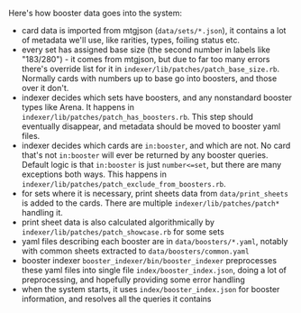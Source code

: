 Here's how booster data goes into the system:

* card data is imported from mtgjson (`data/sets/*.json`), it contains a lot of metadata we'll use, like rarities, types, foiling status etc.
* every set has assigned base size (the second number in labels like "183/280") - it comes from mtgjson, but due to far too many errors there's override list for it in `indexer/lib/patches/patch_base_size.rb`. Normally cards with numbers up to base go into boosters, and those over it don't.
* indexer decides which sets have boosters, and any nonstandard booster types like Arena. It happens in `indexer/lib/patches/patch_has_boosters.rb`. This step should eventually disappear, and metadata should be moved to booster yaml files.
* indexer decides which cards are `in:booster`, and which are not. No card that's not `in:booster` will ever be returned by any booster queries. Default logic is that `in:booster` is just `number<=set`, but there are many exceptions both ways. This happens in `indexer/lib/patches/patch_exclude_from_boosters.rb`.
* for sets where it is necessary, print sheets data from `data/print_sheets` is added to the cards. There are multiple `indexer/lib/patches/patch*` handling it.
* print sheet data is also calculated algorithmically by `indexer/lib/patches/patch_showcase.rb` for some sets
* yaml files describing each booster are in `data/boosters/*.yaml`, notably with common sheets extracted to `data/boosters/common.yaml`
* booster indexer `booster_indexer/bin/booster_indexer` preprocesses these yaml files into single file `index/booster_index.json`, doing a lot of preprocessing, and hopefully providing some error handling
* when the system starts, it uses `index/booster_index.json` for booster information, and resolves all the queries it contains
